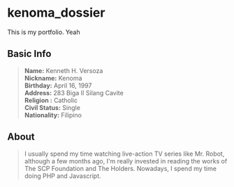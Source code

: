 # kenoma_dossier
This is my portfolio. Yeah

## Basic Info
> **Name:** Kenneth H. Versoza <br>
> **Nickname:** Kenoma <br>
> **Birthday:** April 16, 1997<br>
> **Address:** 283 Biga II Silang Cavite<br>
> **Religion :** Catholic<br>
> **Civil Status:** Single<br>
> **Nationality:** Filipino<br>

## About
> I usually spend my time watching live-action TV series like Mr. Robot, although a few months ago, I'm really invested in reading the works of The SCP Foundation and The Holders. Nowadays, I spend my time doing PHP and Javascript.
